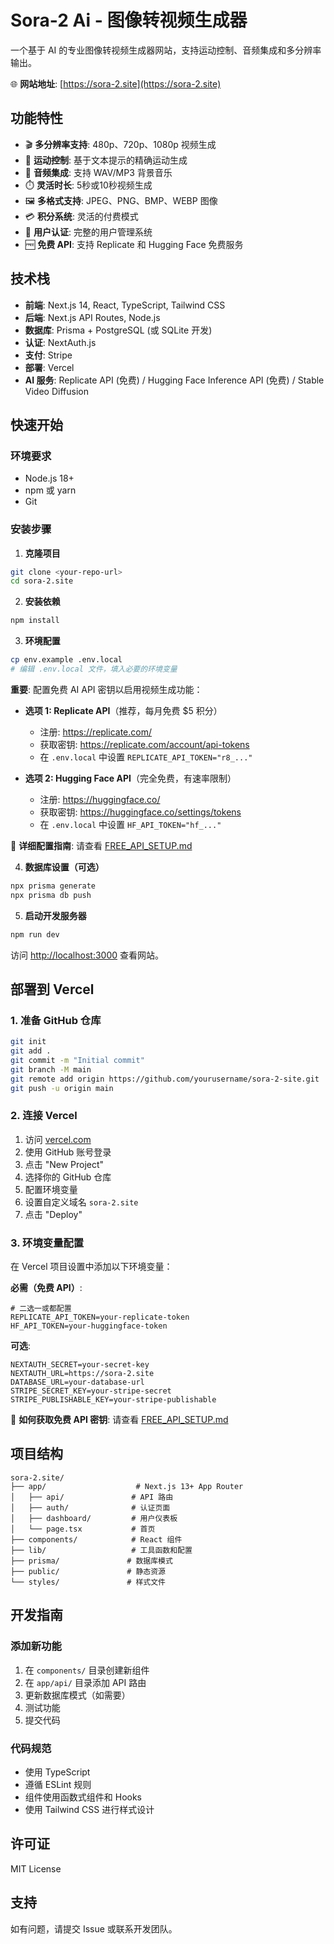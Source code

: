 # Sora-2 Ai - 图像转视频生成器

一个基于 AI 的专业图像转视频生成器网站，支持运动控制、音频集成和多分辨率输出。

🌐 **网站地址**: [https://sora-2.site](https://sora-2.site)

## 功能特性

- 🎬 **多分辨率支持**: 480p、720p、1080p 视频生成
- 🎯 **运动控制**: 基于文本提示的精确运动生成
- 🎵 **音频集成**: 支持 WAV/MP3 背景音乐
- ⏱️ **灵活时长**: 5秒或10秒视频生成
- 🖼️ **多格式支持**: JPEG、PNG、BMP、WEBP 图像
- 💳 **积分系统**: 灵活的付费模式
- 🔐 **用户认证**: 完整的用户管理系统
- 🆓 **免费 API**: 支持 Replicate 和 Hugging Face 免费服务

## 技术栈

- **前端**: Next.js 14, React, TypeScript, Tailwind CSS
- **后端**: Next.js API Routes, Node.js
- **数据库**: Prisma + PostgreSQL (或 SQLite 开发)
- **认证**: NextAuth.js
- **支付**: Stripe
- **部署**: Vercel
- **AI 服务**: Replicate API (免费) / Hugging Face Inference API (免费) / Stable Video Diffusion

## 快速开始

### 环境要求

- Node.js 18+ 
- npm 或 yarn
- Git

### 安装步骤

1. **克隆项目**
```bash
git clone <your-repo-url>
cd sora-2.site
```

2. **安装依赖**
```bash
npm install
```

3. **环境配置**
```bash
cp env.example .env.local
# 编辑 .env.local 文件，填入必要的环境变量
```

**重要**: 配置免费 AI API 密钥以启用视频生成功能：

- **选项 1: Replicate API**（推荐，每月免费 $5 积分）
  - 注册: https://replicate.com/
  - 获取密钥: https://replicate.com/account/api-tokens
  - 在 `.env.local` 中设置 `REPLICATE_API_TOKEN="r8_..."`

- **选项 2: Hugging Face API**（完全免费，有速率限制）
  - 注册: https://huggingface.co/
  - 获取密钥: https://huggingface.co/settings/tokens
  - 在 `.env.local` 中设置 `HF_API_TOKEN="hf_..."`

📖 **详细配置指南**: 请查看 [FREE_API_SETUP.md](./FREE_API_SETUP.md)

4. **数据库设置（可选）**
```bash
npx prisma generate
npx prisma db push
```

5. **启动开发服务器**
```bash
npm run dev
```

访问 [http://localhost:3000](http://localhost:3000) 查看网站。

## 部署到 Vercel

### 1. 准备 GitHub 仓库

```bash
git init
git add .
git commit -m "Initial commit"
git branch -M main
git remote add origin https://github.com/yourusername/sora-2-site.git
git push -u origin main
```

### 2. 连接 Vercel

1. 访问 [vercel.com](https://vercel.com)
2. 使用 GitHub 账号登录
3. 点击 "New Project"
4. 选择你的 GitHub 仓库
5. 配置环境变量
6. 设置自定义域名 `sora-2.site`
7. 点击 "Deploy"

### 3. 环境变量配置

在 Vercel 项目设置中添加以下环境变量：

**必需（免费 API）**:
```
# 二选一或都配置
REPLICATE_API_TOKEN=your-replicate-token
HF_API_TOKEN=your-huggingface-token
```

**可选**:
```
NEXTAUTH_SECRET=your-secret-key
NEXTAUTH_URL=https://sora-2.site
DATABASE_URL=your-database-url
STRIPE_SECRET_KEY=your-stripe-secret
STRIPE_PUBLISHABLE_KEY=your-stripe-publishable
```

📖 **如何获取免费 API 密钥**: 请查看 [FREE_API_SETUP.md](./FREE_API_SETUP.md)

## 项目结构

```
sora-2.site/
├── app/                    # Next.js 13+ App Router
│   ├── api/               # API 路由
│   ├── auth/              # 认证页面
│   ├── dashboard/         # 用户仪表板
│   └── page.tsx           # 首页
├── components/            # React 组件
├── lib/                   # 工具函数和配置
├── prisma/               # 数据库模式
├── public/               # 静态资源
└── styles/               # 样式文件
```

## 开发指南

### 添加新功能

1. 在 `components/` 目录创建新组件
2. 在 `app/api/` 目录添加 API 路由
3. 更新数据库模式（如需要）
4. 测试功能
5. 提交代码

### 代码规范

- 使用 TypeScript
- 遵循 ESLint 规则
- 组件使用函数式组件和 Hooks
- 使用 Tailwind CSS 进行样式设计

## 许可证

MIT License

## 支持

如有问题，请提交 Issue 或联系开发团队。

